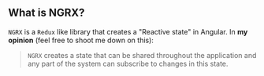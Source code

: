 ##  What is NGRX?

`NGRX` is a `Redux` like library that creates a "Reactive state" in Angular. In __**my opinion**__ (feel free to shoot me down on this):

> `NGRX` creates a state that can be shared throughout the application and any part of the system can subscribe to changes in this state.
